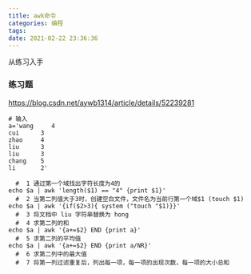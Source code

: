```yaml
---
title: awk命令
categories: 编程
tags:
date: 2021-02-22 23:36:36
---
```


从练习入手

### 练习题
https://blog.csdn.net/aywb1314/article/details/52239281
```shell
# 输入
a='wang     4
cui      3
zhao     4
liu      3
liu      3
chang    5
li       2'

  #  1 通过第一个域找出字符长度为4的
echo $a | awk 'length($1) == "4" {print $1}'
  #  2 当第二列值大于3时，创建空白文件，文件名为当前行第一个域$1 (touch $1)
echo $a | awk '{if($2>3){ system ("touch "$1)}}'
  #  3 将文档中 liu 字符串替换为 hong
  #  4 求第二列的和
echo $a | awk '{a+=$2} END {print a}'
  #  5 求第二列的平均值
echo $a | awk '{a+=$2} END {print a/NR}'
  #  6 求第二列中的最大值
  #  7 将第一列过滤重复后，列出每一项，每一项的出现次数，每一项的大小总和

```
